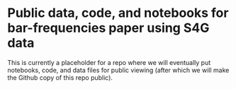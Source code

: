 # Public data, code, and notebooks for bar-frequencies paper using S4G data

This is currently a placeholder for a repo where we will eventually put
notebooks, code, and data files for public viewing (after which we will
make the Github copy of this repo public).
